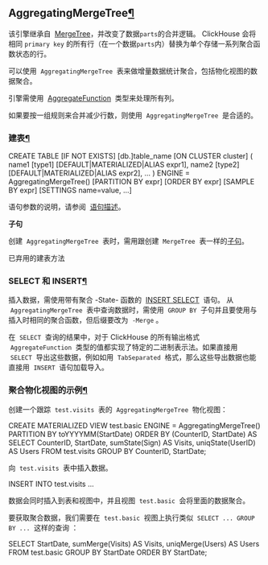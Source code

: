 ## AggregatingMergeTree[¶](https://clickhouse.yandex/docs/zh/single/#aggregatingmergetree "Permanent link")

该引擎继承自  [MergeTree](https://clickhouse.yandex/docs/zh/single/#mergetree/)，并改变了数据`parts`的合并逻辑。 ClickHouse 会将相同 `primary key` 的所有行（在一个数据`parts`内）替换为单个存储一系列聚合函数状态的行。

可以使用  `AggregatingMergeTree`  表来做增量数据统计聚合，包括物化视图的数据聚合。

引擎需使用  [AggregateFunction](https://clickhouse.yandex/docs/zh/single/#../../data_types/nested_data_structures/aggregatefunction/)  类型来处理所有列。

如果要按一组规则来合并减少行数，则使用  `AggregatingMergeTree`  是合适的。

### 建表[¶](https://clickhouse.yandex/docs/zh/single/#jian-biao_2 "Permanent link")

CREATE TABLE \[IF NOT EXISTS\] \[db.\]table_name \[ON CLUSTER cluster\]
(
name1 \[type1\] \[DEFAULT|MATERIALIZED|ALIAS expr1\],
name2 \[type2\] \[DEFAULT|MATERIALIZED|ALIAS expr2\],
...
) ENGINE = AggregatingMergeTree()
\[PARTITION BY expr\]
\[ORDER BY expr\]
\[SAMPLE BY expr\]
\[SETTINGS name=value, ...\]

语句参数的说明，请参阅  [语句描述](https://clickhouse.yandex/docs/zh/single/#../../query_language/create/)。

**子句**

创建  `AggregatingMergeTree`  表时，需用跟创建  `MergeTree`  表一样的[子句](https://clickhouse.yandex/docs/zh/single/#mergetree/)。

已弃用的建表方法

### SELECT 和 INSERT[¶](https://clickhouse.yandex/docs/zh/single/#select-he-insert "Permanent link")

插入数据，需使用带有聚合 -State- 函数的  [INSERT SELECT](https://clickhouse.yandex/docs/zh/single/#../../query_language/insert_into/)  语句。 从  `AggregatingMergeTree`  表中查询数据时，需使用  `GROUP BY`  子句并且要使用与插入时相同的聚合函数，但后缀要改为  `-Merge` 。

在  `SELECT`  查询的结果中，对于 ClickHouse 的所有输出格式  `AggregateFunction`  类型的值都实现了特定的二进制表示法。如果直接用  `SELECT`  导出这些数据，例如如用  `TabSeparated`  格式，那么这些导出数据也能直接用  `INSERT`  语句加载导入。

### 聚合物化视图的示例[¶](https://clickhouse.yandex/docs/zh/single/#ju-he-wu-hua-shi-tu-de-shi-li "Permanent link")

创建一个跟踪  `test.visits`  表的  `AggregatingMergeTree`  物化视图：

CREATE MATERIALIZED VIEW test.basic
ENGINE = AggregatingMergeTree() PARTITION BY toYYYYMM(StartDate) ORDER BY (CounterID, StartDate)
AS SELECT
CounterID,
StartDate,
sumState(Sign) AS Visits,
uniqState(UserID) AS Users
FROM test.visits
GROUP BY CounterID, StartDate;

向  `test.visits`  表中插入数据。

INSERT INTO test.visits ...

数据会同时插入到表和视图中，并且视图  `test.basic`  会将里面的数据聚合。

要获取聚合数据，我们需要在  `test.basic`  视图上执行类似  `SELECT ... GROUP BY ...`  这样的查询 ：

SELECT
StartDate,
sumMerge(Visits) AS Visits,
uniqMerge(Users) AS Users
FROM test.basic
GROUP BY StartDate
ORDER BY StartDate;